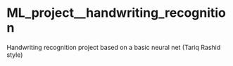 # ML_project__handwriting_recognition
Handwriting recognition project based on a basic neural net (Tariq Rashid style)
